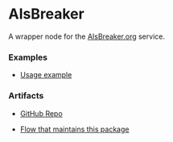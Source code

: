 # AIsBreaker

A wrapper node for the [AIsBreaker.org](https://AIsBreaker.org) service.

### Examples 

- [Usage example](https://flowhub.org/f/abbc8ccc5dd2e5d8)

### Artifacts

- [GitHub Repo](https://github.com/gorenje/node-red-contrib-aisbreaker)
<!--
- [Node-RED package page]()
- [NPMjs package page]()
-->
- [Flow that maintains this package](https://flowhub.org/f/135a1cd9aa3419cb)